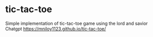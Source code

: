 # tic-tac-toe
Simple implementation of tic-tac-toe game using the lord and savior Chatgpt
https://mniloy1123.github.io/tic-tac-toe/